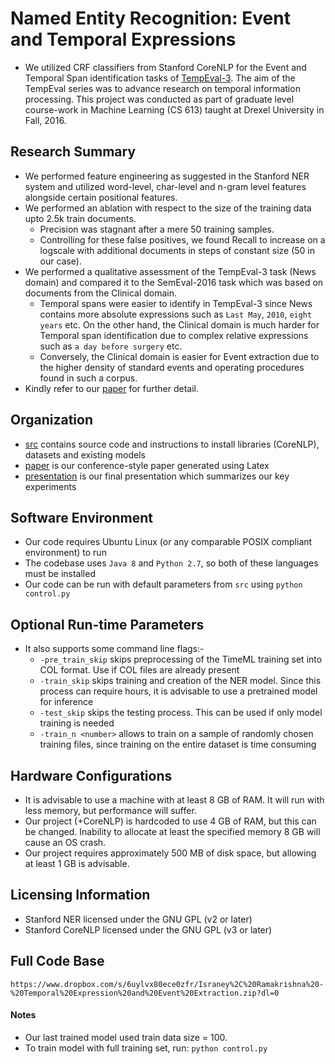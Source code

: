 
# Named Entity Recognition: Event and Temporal Expressions
* We utilized CRF classifiers from Stanford CoreNLP for the Event and Temporal Span identification tasks of [TempEval-3](https://arxiv.org/pdf/1206.5333v2.pdf). The aim of the TempEval series was to advance research on temporal information processing. This project was conducted as part of graduate level course-work in Machine Learning (CS 613) taught at Drexel University in Fall, 2016.

## Research Summary
* We performed feature engineering as suggested in the Stanford NER system and utilized word-level, char-level and n-gram level features alongside certain positional features.
* We performed an ablation with respect to the size of the training data upto 2.5k train documents. 
	* Precision was stagnant after a mere 50 training samples. 
	* Controlling for these false positives, we found Recall to increase on a logscale with additional documents in steps of constant size (50 in our case). 
* We performed a qualitative assessment of the TempEval-3 task (News domain) and compared it to the SemEval-2016 task which was based on documents from the Clinical domain.
	* Temporal spans were easier to identify in TempEval-3 since News contains more absolute expressions such as `Last May`, `2010`, `eight years` etc. On the other hand, the Clinical domain is much harder for Temporal span identification due to complex relative expressions such as `a day before surgery` etc.
	* Conversely, the Clinical domain is easier for Event extraction due to the higher density of standard events and operating procedures found in such a corpus.
* Kindly refer to our [paper](./paper/Conference%20Paper.pdf) for further detail.

## Organization
* [src](./src/) contains source code and instructions to install libraries (CoreNLP), datasets and existing models
* [paper](./paper/Conference%20Paper.pdf) is our conference-style paper generated using Latex
* [presentation](./presentation/Temporal%20Expression%20and%20Event%20Extraction%20using%20General%20Conditional%20Random%20Fields.pptx) is our final presentation which summarizes our key experiments

## Software Environment 
* Our code requires Ubuntu Linux (or any comparable POSIX compliant environment) to run
* The codebase uses `Java 8` and `Python 2.7`, so both of these languages must be installed
* Our code can be run with default parameters from `src` using `python control.py`

## Optional Run-time Parameters
* It also supports some command line flags:-
	* `-pre_train_skip` skips preprocessing of the TimeML training set into COL format. Use if COL files are already present
	* `-train_skip` skips training and creation of the NER model. Since this process can require hours, it is advisable to use a pretrained model for inference
	* `-test_skip` skips the testing process. This can be used if only model training is needed
	* `-train_n <number>` allows to train on a sample of randomly chosen training files, since training on the entire dataset is time consuming

## Hardware Configurations
* It is advisable to use a machine with at least 8 GB of RAM. It will run with less memory, but performance will suffer.	
* Our project (+CoreNLP) is hardcoded to use 4 GB of RAM, but this can be changed. Inability to allocate at least the specified memory 8 GB will cause an OS crash.
* Our project requires approximately 500 MB of disk space, but allowing at least 1 GB is advisable.

## Licensing Information
* Stanford NER licensed under the GNU GPL (v2 or later)
* Stanford CoreNLP licensed under the GNU GPL (v3 or later)

## Full Code Base
	https://www.dropbox.com/s/6uylvx80ece0zfr/Israney%2C%20Ramakrishna%20-%20Temporal%20Expression%20and%20Event%20Extraction.zip?dl=0

#### Notes
* Our last trained model used train data size = 100. 
* To train model with full training set, run: `python control.py`
